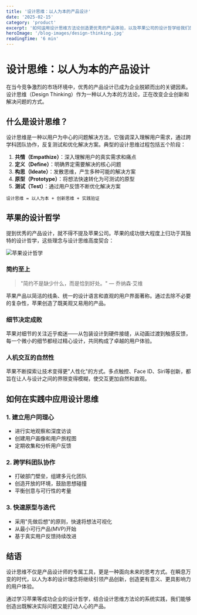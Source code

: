 ```yaml
---
title: '设计思维：以人为本的产品设计'
date: '2025-02-15'
category: 'product'
excerpt: '如何运用设计思维方法论创造更优秀的产品体验，以及苹果公司的设计哲学给我们的启示。'
heroImage: '/blog-images/design-thinking.jpg'
readingTime: '6 min'
---
```


# 设计思维：以人为本的产品设计

在当今竞争激烈的市场环境中，优秀的产品设计已成为企业脱颖而出的关键因素。设计思维（Design Thinking）作为一种以人为本的方法论，正在改变企业创新和解决问题的方式。

## 什么是设计思维？

设计思维是一种以用户为中心的问题解决方法，它强调深入理解用户需求，通过跨学科团队协作，反复测试和优化解决方案。典型的设计思维过程包括五个阶段：

1. **共情（Empathize）**：深入理解用户的真实需求和痛点
2. **定义（Define）**：明确界定需要解决的核心问题
3. **构思（Ideate）**：发散思维，产生多种可能的解决方案
4. **原型（Prototype）**：将想法快速转化为可测试的原型
5. **测试（Test）**：通过用户反馈不断优化解决方案

```
设计思维 = 以人为本 + 创新思维 + 实践验证
```

## 苹果的设计哲学

提到优秀的产品设计，就不得不提及苹果公司。苹果的成功很大程度上归功于其独特的设计哲学，这些理念与设计思维高度契合：

![苹果设计哲学](/blog-images/apple-design.jpg)

### 简约至上

> "简约不是缺少什么，而是恰到好处。" — 乔纳森·艾维

苹果产品以简洁的线条、统一的设计语言和直观的用户界面著称。通过去除不必要的复杂性，苹果创造了既美观又易用的产品。

### 细节决定成败

苹果对细节的关注近乎痴迷——从包装设计到硬件接缝，从动画过渡到触感反馈，每一个微小的细节都经过精心设计，共同构成了卓越的用户体验。

### 人机交互的自然性

苹果不断探索让技术变得更"人性化"的方式。多点触控、Face ID、Siri等创新，都旨在让人与设计之间的界限变得模糊，使交互更加自然和直观。

## 如何在实践中应用设计思维

### 1. 建立用户同理心

* 进行实地观察和深度访谈
* 创建用户画像和用户旅程图
* 定期收集和分析用户反馈

### 2. 跨学科团队协作

* 打破部门壁垒，组建多元化团队
* 创造开放的环境，鼓励思想碰撞
* 平衡创意与可行性的考量

### 3. 快速原型与迭代

* 采用"先做后想"的原则，快速将想法可视化
* 从最小可行产品(MVP)开始
* 基于真实用户反馈持续改进

## 结语

设计思维不仅是产品设计师的专属工具，更是一种面向未来的思考方式。在瞬息万变的时代，以人为本的设计理念将继续引领产品创新，创造更有意义、更具影响力的用户体验。

通过学习苹果等成功企业的设计哲学，结合设计思维方法论的系统实践，我们能够创造出既解决实际问题又能打动人心的产品。
